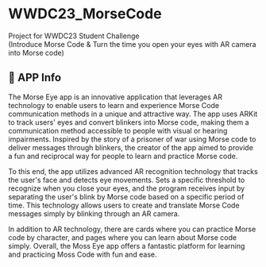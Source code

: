 # WWDC23_MorseCode
Project for WWDC23 Student Challenge <br>
(Introduce Morse Code & Turn the time you open your eyes with AR camera into Morse code)
<br>

## 📌 APP Info 
The Morse Eye app is an innovative application that leverages AR technology to enable users to learn and experience Morse Code communication methods in a unique and attractive way. The app uses ARKit to track users' eyes and convert blinkers into Morse code, making them a communication method accessible to people with visual or hearing impairments. Inspired by the story of a prisoner of war using Morse code to deliver messages through blinkers, the creator of the app aimed to provide a fun and reciprocal way for people to learn and practice Morse code.

To this end, the app utilizes advanced AR recognition technology that tracks the user's face and detects eye movements. Sets a specific threshold to recognize when you close your eyes, and the program receives input by separating the user's blink by Morse code based on a specific period of time. This technology allows users to create and translate Morse Code messages simply by blinking through an AR camera.

In addition to AR technology, there are cards where you can practice Morse code by character, and pages where you can learn about Morse code simply. Overall, the Moss Eye app offers a fantastic platform for learning and practicing Moss Code with fun and ease.
